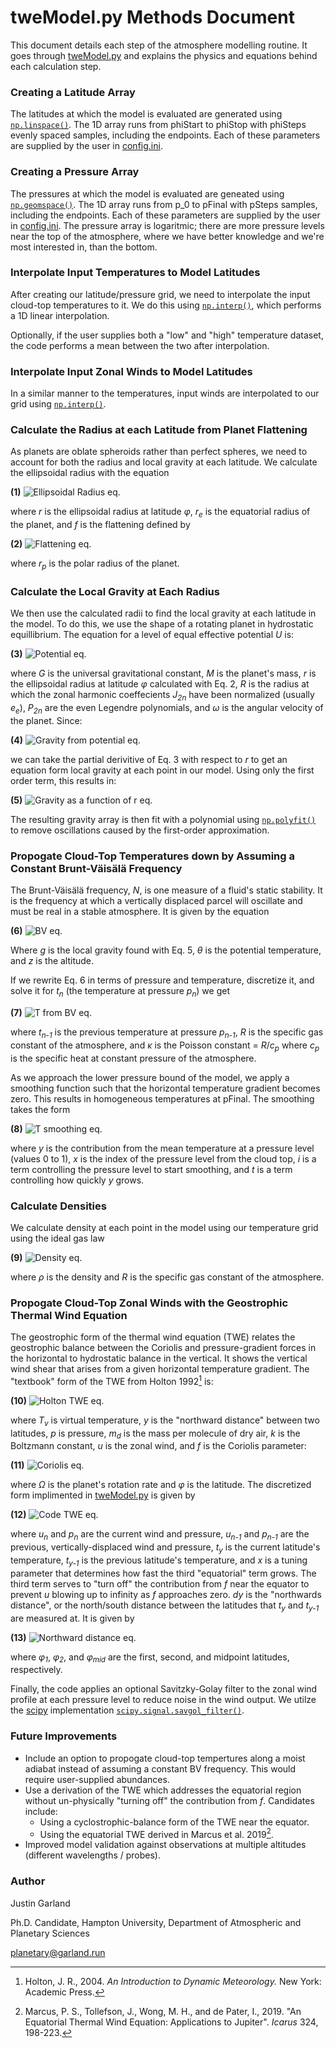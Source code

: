 # tweModel.py Methods Document

This document details each step of the atmosphere modelling routine. It goes through [tweModel.py](../tweModel.py) and explains the physics and equations behind each calculation step.

### Creating a Latitude Array

The latitudes at which the model is evaluated are generated using [`np.linspace()`](https://numpy.org/doc/stable/reference/generated/numpy.linspace.html). The 1D array runs from phiStart to phiStop with phiSteps evenly spaced samples, including the endpoints. Each of these parameters are supplied by the user in [config.ini](../config.ini).

### Creating a Pressure Array

The pressures at which the model is evaluated are geneated using [`np.geomspace()`](https://numpy.org/doc/stable/reference/generated/numpy.geomspace.html). The 1D array runs from p_0 to pFinal with pSteps samples, including the endpoints. Each of these parameters are supplied by the user in [config.ini](../config.ini). The pressure array is logaritmic; there are more pressure levels near the top of the atmosphere, where we have better knowledge and we're most interested in, than the bottom. 

### Interpolate Input Temperatures to Model Latitudes

After creating our latitude/pressure grid, we need to interpolate the input cloud-top temperatures to it. We do this using [`np.interp()`](https://numpy.org/doc/stable/reference/generated/numpy.interp.html), which performs a 1D linear interpolation.

Optionally, if the user supplies both a "low" and "high" temperature dataset, the code performs a mean between the two after interpolation.

### Interpolate Input Zonal Winds to Model Latitudes

In a similar manner to the temperatures, input winds are interpolated to our grid using [`np.interp()`](https://numpy.org/doc/stable/reference/generated/numpy.interp.html).

### Calculate the Radius at each Latitude from Planet Flattening

As planets are oblate spheroids rather than perfect spheres, we need to account for both the radius and local gravity at each latitude. We calculate the ellipsoidal radius with the equation

**(1)** ![Ellipsoidal Radius eq.](equations/1rEllipsoid.svg)

where *r* is the ellipsoidal radius at latitude *&phi;*, *r<sub>e</sub>* is the equatorial radius of the planet, and *f* is the flattening defined by

**(2)** ![Flattening eq.](equations/2Flattening.png)

where *r<sub>p</sub>* is the polar radius of the planet. 

### Calculate the Local Gravity at Each Radius

We then use the calculated radii to find the local gravity at each latitude in the model. To do this, we use the shape of a rotating planet in hydrostatic equillibrium. The equation for a level of equal effective potential *U* is:

**(3)** ![Potential eq.](equations/3GravPotential.png)

where *G* is the universal gravitational constant, *M* is the planet's mass, *r* is the ellipsoidal radius at latitude *&phi;* calculated with Eq. 2, *R* is the radius at which the zonal harmonic coeffecients *J<sub>2n<sub>* have been normalized (usually *e<sub>e<sub>*), *P<sub>2n<sub>* are the even Legendre polynomials, and *&omega;* is the angular velocity of the planet. Since:

**(4)** ![Gravity from potential eq.](equations/4GravFromPot.png)

we can take the partial derivitive of Eq. 3 with respect to *r* to get an equation form local gravity at each point in our model. Using only the first order term, this results in:

**(5)** ![Gravity as a function of r eq.](equations/5GravFuncR.png)

The resulting gravity array is then fit with a polynomial using [`np.polyfit()`](https://numpy.org/doc/stable/reference/generated/numpy.polyfit.html) to remove oscillations caused by the first-order approximation.

### Propogate Cloud-Top Temperatures down by Assuming a Constant Brunt-Väisälä Frequency

The Brunt-Väisälä frequency, *N*, is one measure of a fluid's static stability. It is the frequency at which a vertically displaced parcel will oscillate and must be real in a stable atmosphere. It is given by the equation

**(6)** ![BV eq.](equations/6BV.png)

Where *g* is the local gravity found with Eq. 5, *&theta;* is the potential temperature, and *z* is the altitude. 

If we rewrite Eq. 6 in terms of pressure and temperature, discretize it, and solve it for *t<sub>n<sub>* (the temperature at pressure *p<sub>n<sub>*) we get

**(7)** ![T from BV eq.](equations/7TFromBV.png)

where *t<sub>n-1<sub>* is the previous temperature at pressure *p<sub>n-1<sub>*, *R* is the specific gas constant of the atmosphere, and *&kappa;* is the Poisson constant = *R*/*c<sub>p<sub>* where *c<sub>p<sub>* is the specific heat at constant pressure of the atmosphere. 

As we approach the lower pressure bound of the model, we apply a smoothing function such that the horizontal temperature gradient becomes zero. This results in homogeneous temperatures at pFinal. The smoothing takes the form

**(8)** ![T smoothing eq.](equations/8Tuning.png)

where *y* is the contribution from the mean temperature at a pressure level (values 0 to 1), *x* is the index of the pressure level from the cloud top, *i* is a term controlling the pressure level to start smoothing, and *t* is a term controlling how quickly *y* grows.

### Calculate Densities

We calculate density at each point in the model using our temperature grid using the ideal gas law

**(9)** ![Density eq.](equations/9Rho.png)

where *&rho;* is the density and *R* is the specific gas constant of the atmosphere.

### Propogate Cloud-Top Zonal Winds with the Geostrophic Thermal Wind Equation

The geostrophic form of the thermal wind equation (TWE) relates the geostrophic balance between the Coriolis and pressure-gradient forces in the horizontal to hydrostatic balance in the vertical. It shows the vertical wind shear that arises from a given horizontal temperature gradient. The "textbook" form of the TWE from Holton 1992[^1] is:

**(10)** ![Holton TWE eq.](equations/10HoltonTWE.png)

where *T<sub>v<sub>* is virtual temperature, *y* is the "northward distance" between two latitudes,  *p* is pressure, *m<sub>d<sub>* is the mass per molecule of dry air, *k* is the Boltzmann constant, *u* is the zonal wind, and *f* is the Coriolis parameter:

**(11)** ![Coriolis eq.](equations/11Coriolis.png)

where *&Omega;* is the planet's rotation rate and *&phi;* is the latitude. The discretized form implimented in [tweModel.py](../tweModel.py) is given by

**(12)** ![Code TWE eq.](equations/12CodeTWE.png)

where *u<sub>n<sub>* and *p<sub>n<sub>* are the current wind and pressure, *u<sub>n-1<sub>* and *p<sub>n-1<sub>* are the previous, vertically-displaced wind and pressure, *t<sub>y<sub>* is the current latitude's temperature, *t<sub>y-1<sub>* is the previous latitude's temperature, and *x* is a tuning parameter that determines how fast the third "equatorial" term grows. The third term serves to "turn off" the contribution from *f* near the equator to prevent *u* blowing up to infinity as *f* approaches zero. *dy* is the "northwards distance", or the north/south distance between the latitudes that *t<sub>y<sub>* and *t<sub>y-1<sub>* are measured at. It is given by

**(13)** ![Northward distance eq.](equations/13NWDist.png)

where *&phi;<sub>1<sub>*, *&phi;<sub>2<sub>*, and *&phi;<sub>mid<sub>* are the first, second, and midpoint latitudes, respectively. 

Finally, the code applies an optional Savitzky-Golay filter to the zonal wind profile at each pressure level to reduce noise in the wind output. We utilze the [scipy](https://scipy.org/) implementation [`scipy.signal.savgol_filter()`](https://docs.scipy.org/doc/scipy/reference/generated/scipy.signal.savgol_filter.html).

### Future Improvements

- Include an option to propogate cloud-top tempertures along a moist adiabat instead of assuming a constant BV frequency. This would require user-supplied abundances.
- Use a derivation of the TWE which addresses the equatorial region without un-physically "turning off" the contribution from *f*. Candidates include:
    - Using a cyclostrophic-balance form of the TWE near the equator.
    - Using the equatorial TWE derived in Marcus et al. 2019[^2].
- Improved model validation against observations at multiple altitudes (different wavelengths / probes).

### Author
Justin Garland

Ph.D. Candidate, Hampton University, Department of Atmospheric and Planetary Sciences

planetary@garland.run

[^1]: Holton, J. R., 2004. *An Introduction to Dynamic Meteorology.* New York: Academic Press.

[^2]: Marcus, P. S., Tollefson, J., Wong, M. H., and de Pater, I., 2019. "An Equatorial Thermal Wind Equation: 
  Applications to Jupiter". *Icarus* 324, 198-223.
